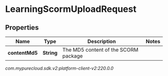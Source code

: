 # LearningScormUploadRequest


## Properties

| Name | Type | Description | Notes |
| ------------ | ------------- | ------------- | ------------- |
| **contentMd5** | **String** | The MD5 content of the SCORM package |  |




_com.mypurecloud.sdk.v2:platform-client-v2:220.0.0_
